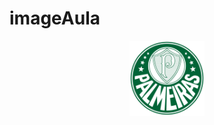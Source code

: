 # imageAula

<p width="100%" align="center">
  <img src="/image/melhorFotoDoMundo.png" width="120dp"></img>  
</p>

